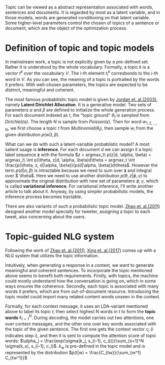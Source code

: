 Topic can be viewed as a abstract representation associated with words, sentences and documents. It is regarded by most as a latent variable, and in those models, words are generated conditioning on that latent variable. Some higher-level parameters control the chosen of topics of a sentence or document, which are the object of the optimization process.

# Definition of topic and topic models

In mainstream work, a topic is not explicitly given by a pre-defined set. Rather it is understood by the whole vocabulary. Formally, a topic *k* is a vector $t^k$ over the vocabulary *V*. The i-th element $t_i^k$ corresbonds to the i-th word in *V*. As you can see, the meaning of a topic is portraited by the words it prefers. With well-chosen parameters, the topics are expected to be distinct, meaningful and coherent.

The most famous probabilistic topic model is given by [Jordan et. al.(2003)](http://www.jmlr.org/papers/v3/blei03a.html), namely **Latent Dirichlet Allocation**. It is a generative model. Two sets of parameters $\alpha$ and $\beta$ are defined to initialize the whole generation process. For each document indexed as *t*, the "topic ground" $\theta_t$ is sampled from *Dirichlet($\alpha$)*. The length *N* is sample from $Poisson(\epsilon)$. Then for word $w_{1, 2,..., N}$, we first choose a topic *t* from $Multinomial(\theta_t)$, then sample $w_i$ from the given distribution $p(w|t, \beta)$.

What can we do with such a latent-variable probablistic model? A most salient usage is **inference**. For each document *d* we can assign it a topic label sequence **z** with the formula $z = argmax_t\ p(z|d, \alpha, \beta) = argmax_t\ \int p(\theta, z|d, \alpha, \beta)d\theta = argmax_t \int \frac{p(\theta, z, d|\alpha, \beta)}{p(d|\alpha, \beta)}d\theta$. However the term $p(d|\alpha, \beta)$ is intractable because we need to sum over **z** and integral over $ \theta$. Here we need to use another distribution $p(\theta, z|\phi, \gamma)$ to approximate the original distribution with new set of parameters $\phi, \gamma$, which is called **variational inference**. For variational inference, I'll write another article to talk about it. Anyway, by using simpler probabilistic models, the inference process becomes tractable.

There are also variants of such a probabilistic topic model. [Zhao et. al.(2011)](https://ink.library.smu.edu.sg/cgi/viewcontent.cgi?article=2374&context=sis_research) designed another model specially for tweeter, assigning a topic to each tweet, also concerning about the users.

# Topic-guided NLG system

Following the work of [Zhao et. al.(2011)](https://ink.library.smu.edu.sg/cgi/viewcontent.cgi?article=2374&context=sis_research), [Xing et. al.(2017)](https://arxiv.org/abs/1606.08340) comes up with a NLG system that utilizes the topic information. 

Intuitively, when generating a response in a context, we want to generate meaningful and coherent sentences. To incorporate the topic mentioned above seems to benefit both requirements. Firstly, with topics, the machine could mostly understand how the conversation is going on, which in some ways ensures the coherence. Secondly, each topic is associated with many words it prefers, which are from out-of-document resource. Introducing the topic model could import many related content words unseen in the context.

Formally, for each context message, it uses an LDA-variant mentioned above to label its topic *t*, then select highest N words in *t* to form the **topic words** $k_{i=1}^N$. During decoding, the model carries out two attentions, one over context messages, and the other one over key words associated with the topic of the given sentence. The first one gets the context vector $c_i$ (i indicates step i), and then it is sent to compute the attention score of topic words: $\alpha_j = \frac{exp(\sigma(k_j, s_{i-1}, c_i))}{\sum_{s=1}^N \sigma(k_s), s_{i-1}, c_i}$. $k_{w}$ is pre-defined in the topic model and is represented by the distribution $p(t|w) = \frac{C_{tw}}{\sum_{w^1} C_{tw^1}}$  


